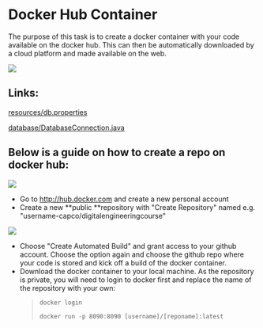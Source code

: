 # Docker Hub Container

The purpose of this task is to create a docker container with your code available on the docker hub. This can then be automatically downloaded by a cloud platform and made available on the web.

![](attachments/429031435/523141124.png?height=400)

## Links:

[resources/db.properties](https://github.com/capcodigital/team-course/blob/master/src/main/resources/db.properties)

[database/DatabaseConnection.java](https://github.com/capcodigital/team-course/blob/master/src/main/java/com/capco/digital/engineering/database/DatabaseConnection.java)

## Below is a guide on how to create a repo on docker hub:

![](attachments/429031435/429129752.png?height=250)

- Go to <http://hub.docker.com> and create a new personal account
- Create a new **public **repository with "Create Repository" named e.g. "username-capco/digitalengineeringcourse"

![](attachments/429031435/428965910.png?height=250)

- Choose "Create Automated Build" and grant access to your github account. Choose the option again and choose the github repo where your code is stored and kick off a build of the docker container.
- Download the docker container to your local machine. As the repository is private, you will need to login to docker first and replace the name of the repository with your own:
  >     docker login
  >
  >     docker run -p 8090:8090 [username]/[reponame]:latest
